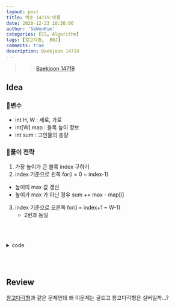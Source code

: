 ```yaml
---
layout: post
title: 백준 14719:빗물
date: 2020-12-23 18:38:00
author: 'SeWonKim'
categories: [CS, Algorithm]
tags: [알고리즘,  BOJ]
comments: true
description: Baekjoon 14719
---
```


> > [Baekjoon 14719](https://www.acmicpc.net/problem/14719)

## Idea

### 🥚변수

- int H, W : 세로, 가로
- int[W] map : 블록 높이 정보
- int sum : 고인물의 총량

### 🍳풀이 전략

 1. 가장 높이가 큰 블록 index 구하기
 2. index 기준으로 왼쪽 for(i = 0 ~ index-1)
   - 높이의 max 값 갱신
   - 높이가 max 가 아닌 경우 sum += max - map[i] 
 3. index 기준으로 오른쪽 for(i = index+1 ~ W-1) 
    - 2번과 동일

&nbsp;  
&nbsp;


<details>
<summary>code</summary>
<div markdown="1">

```java
import java.io.BufferedReader;
import java.io.InputStreamReader;
import java.util.StringTokenizer;

public class Main {

	public static void main(String[] args) throws Exception {
		BufferedReader br = new BufferedReader(new InputStreamReader(System.in));
		StringTokenizer st = new StringTokenizer(br.readLine(), " ");
		int H = Integer.parseInt(st.nextToken());
		int W = Integer.parseInt(st.nextToken());
		int[] map = new int[W];
		int sum = 0;
		
		st = new StringTokenizer(br.readLine(), " ");
		int maxIndex = 0;
		int max = Integer.MIN_VALUE;
		for (int i = 0; i < W; i++) {
			map[i] = Integer.parseInt(st.nextToken());
			if(map[i] > max) {
				max = map[i];
				maxIndex = i;
			}
		}
		
		// 왼쪽
		max = Integer.MIN_VALUE;
		for (int i = 0; i < maxIndex; i++) {
			if(map[i] > max) {
				max = map[i];
			}
			else {
				sum += max - map[i];
			}
		}
		
		// 오른쪽
		max = Integer.MIN_VALUE;
		for (int i = W-1; i > maxIndex; i--) {
			if(map[i] > max) {
				max = map[i];
			}
			else {
				sum += max - map[i];
			}
		}
		
		System.out.println(sum);
	}

}
```

</div>
</details>

&nbsp;  
&nbsp;

## Review

[창고다각형](https://www.acmicpc.net/problem/2304)과 같은 문제인데 왜 이문제는 골드고 창고다각형은 실버일까...?

&nbsp;  
&nbsp;
